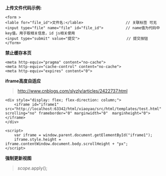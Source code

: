 **上传文件代码示例:**  

	<form >
	<lable for="file_id">文件名:</lable>                   // 关联标签 可无
	<input type="file" name="file" id="file_id">          // name值为代码中key值，用于取相关信息，id js相关使用
	<input type="submit" value="提交">                     // 提交按钮 
	</form>


**禁止缓存本页**

	<meta http-equiv="pragma" content="no-cache">
    <meta http-equiv="cache-control" content="no-cache">
    <meta http-equiv="expires" content="0"> 


**iframe高度自适应**
>http://www.cnblogs.com/slyzly/articles/2422737.html

	<div style="display: flex; flex-direction: column;">
        <iframe id="iframe1"  src="http://localhost:63342/html/xiaoyao/src/html/templates/test.html" scrolling="no" frameborder="0" marginwidth="0"  marginheight="0"></iframe>
    </div>
	
	<script>
		var iframe = window.parent.document.getElementById("iframe1");
		iframe.style.height = iframe.contentWindow.document.body.scrollHeight + "px";
	</script>

**强制更新视图**
>$scope.$apply();